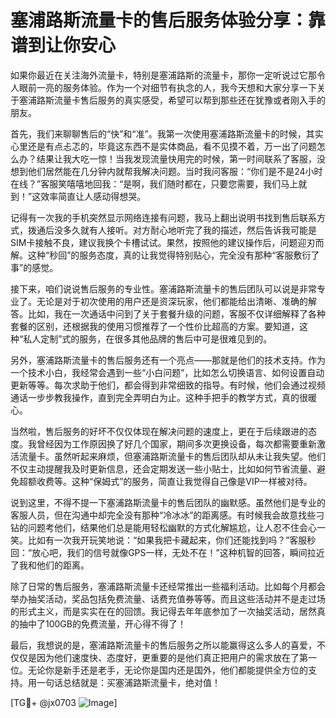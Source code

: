 # 塞浦路斯流量卡的售后服务体验分享：靠谱到让你安心

如果你最近在关注海外流量卡，特别是塞浦路斯的流量卡，那你一定听说过它那令人眼前一亮的服务体验。作为一个对细节有执念的人，我今天想和大家分享一下关于塞浦路斯流量卡售后服务的真实感受，希望可以帮到那些还在犹豫或者刚入手的朋友。

首先，我们来聊聊售后的“快”和“准”。我第一次使用塞浦路斯流量卡的时候，其实心里还是有点忐忑的，毕竟这东西不是实体商品，看不见摸不着，万一出了问题怎么办？结果让我大吃一惊！当我发现流量快用完的时候，第一时间联系了客服，没想到他们居然能在几分钟内就帮我解决问题。当时我问客服：“你们是不是24小时在线？”客服笑嘻嘻地回我：“是啊，我们随时都在，只要您需要，我们马上就到！”这效率简直让人感动得想哭。

记得有一次我的手机突然显示网络连接有问题，我马上翻出说明书找到售后联系方式，拨通后没多久就有人接听。对方耐心地听完了我的描述，然后告诉我可能是SIM卡接触不良，建议我换个卡槽试试。果然，按照他的建议操作后，问题迎刃而解。这种“秒回”的服务态度，真的让我觉得特别贴心，完全没有那种“客服敷衍了事”的感觉。

接下来，咱们说说售后服务的专业性。塞浦路斯流量卡的售后团队可以说是非常专业了。无论是对于初次使用的用户还是资深玩家，他们都能给出清晰、准确的解答。比如，我在一次通话中问到了关于套餐升级的问题，客服不仅详细解释了各种套餐的区别，还根据我的使用习惯推荐了一个性价比超高的方案。要知道，这种“私人定制”式的服务，在很多其他品牌的售后中可是很难见到的。

另外，塞浦路斯流量卡的售后服务还有一个亮点——那就是他们的技术支持。作为一个技术小白，我经常会遇到一些“小白问题”，比如怎么切换语言、如何设置自动更新等等。每次求助于他们，都会得到非常细致的指导。有时候，他们会通过视频通话一步步教我操作，直到完全弄明白为止。这种手把手的教学方式，真的很暖心。

当然啦，售后服务的好坏不仅仅体现在解决问题的速度上，更在于后续跟进的态度。我曾经因为工作原因换了好几个国家，期间多次更换设备，每次都需要重新激活流量卡。虽然听起来麻烦，但塞浦路斯流量卡的售后团队却从未让我失望。他们不仅主动提醒我及时更新信息，还会定期发送一些小贴士，比如如何节省流量、避免超额收费等。这种“保姆式”的服务，简直让我觉得自己像是VIP一样被对待。

说到这里，不得不提一下塞浦路斯流量卡的售后团队的幽默感。虽然他们是专业的客服人员，但在沟通中却完全没有那种“冷冰冰”的距离感。有时候我会故意找些刁钻的问题考他们，结果他们总是能用轻松幽默的方式化解尴尬，让人忍不住会心一笑。比如有一次我开玩笑地说：“如果我把卡藏起来，你们还能找到吗？”客服秒回：“放心吧，我们的信号就像GPS一样，无处不在！”这种机智的回答，瞬间拉近了我和他们的距离。

除了日常的售后服务，塞浦路斯流量卡还经常推出一些福利活动。比如每个月都会举办抽奖活动，奖品包括免费流量、话费充值券等等。而且这些活动并不是走过场的形式主义，而是实实在在的回馈。我记得去年年底参加了一次抽奖活动，居然真的抽中了100GB的免费流量，开心得不得了！

最后，我想说的是，塞浦路斯流量卡的售后服务之所以能赢得这么多人的喜爱，不仅仅是因为他们速度快、态度好，更重要的是他们真正把用户的需求放在了第一位。无论你是新手还是老手，无论你是国内还是国外，他们都能提供全方位的支持。用一句话总结就是：买塞浦路斯流量卡，绝对值！

[TG💪+ @jx0703 ![Image](https://github.com/user-attachments/assets/dbca1d08-cadb-493c-b0ec-ad6f7a83f270)]